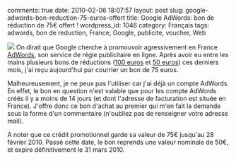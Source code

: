 comments: true
date: 2010-02-06 18:07:57
layout: post
slug: google-adwords-bon-reduction-75-euros-offert
title: Google AdWords: bon de réduction de 75€ offert !
wordpress_id: 1046
category: Français
tags: adwords, bon de reduction, France, Google, publicite, voucher, Web

[![](http://kevin.deldycke.com/wp-content/uploads/2010/02/google-ad-words-75-euros-coupon-150x150.jpg)](http://kevin.deldycke.com/wp-content/uploads/2010/02/google-ad-words-75-euros-coupon.jpg) On dirait que Google cherche à promouvoir agressivement en France [AdWords](http://www.google.fr/AdWord), son service de régie publicitaire en ligne. Après avoir eu entre les mains plusieurs bons de réductions ([100 euros](http://twitter.com/kdeldycke/status/3169290268) et [50 euros](http://kevin.deldycke.com/2009/12/deux-bons-50-euros-offerts-google-adwords/)) ces derniers mois, j'ai reçu aujourd'hui par courrier un bon de 75 euros.

Malheureusement, je ne peux pas l'utiliser car j'ai déjà un compte AdWords. En effet, le bon en question n'est valable que pour les compte AdWords créés il y a moins de 14 jours (et dont l'adresse de facturation est située en France). J'offre donc ce bon d'achat au premier qui m'en fait la demande sous la forme d'un commentaire (n'oubliez pas de renseigner votre adresse mail).

A noter que ce crédit promotionnel garde sa valeur de 75€ jusqu'au 28 février 2010. Passé cette date, le bon reprends une valeur nominale de 50€, et expire définitivement le 31 mars 2010.
